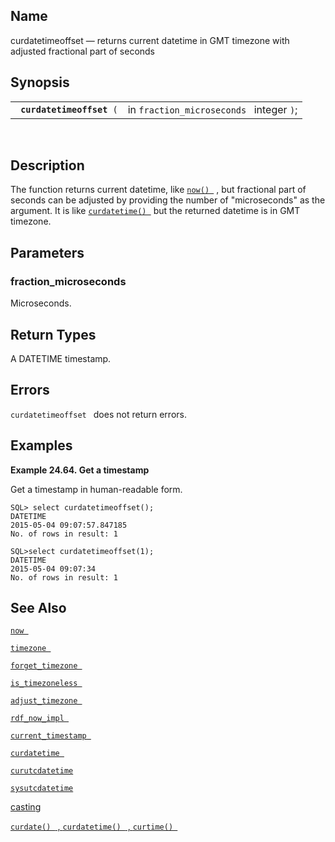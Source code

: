 <div id="fn_curdatetimeoffset" class="refentry">

<div class="titlepage">

</div>

<div class="refnamediv">

## Name

curdatetimeoffset — returns current datetime in GMT timezone with
adjusted fractional part of seconds

</div>

<div class="refsynopsisdiv">

## Synopsis

<div id="fsyn_curdatetimeoffset" class="funcsynopsis">

|                                |                                          |
|--------------------------------|------------------------------------------|
| ` `**`curdatetimeoffset`**` (` | in `fraction_microseconds ` integer `)`; |

<div class="funcprototype-spacer">

 

</div>

</div>

</div>

<div id="desc_curdatetimeoffset" class="refsect1">

## Description

The function returns current datetime, like
<a href="fn_now.html" class="link" title="now"><code
class="function">now() </code></a> , but fractional part of seconds can
be adjusted by providing the number of "microseconds" as the argument.
It is like
<a href="fn_curdatetime.html" class="link" title="curdatetime"><code
class="function">curdatetime() </code></a> but the returned datetime is
in GMT timezone.

</div>

<div id="params_curdatetimeoffset" class="refsect1">

## Parameters

<div id="id83773" class="refsect2">

### fraction_microseconds

Microseconds.

</div>

</div>

<div id="ret_curdatetimeoffset" class="refsect1">

## Return Types

A <span class="type">DATETIME </span> timestamp.

</div>

<div id="errors_curdatetimeoffset" class="refsect1">

## Errors

`curdatetimeoffset ` does not return errors.

</div>

<div id="examples_curdatetimeoffset" class="refsect1">

## Examples

<div id="ex_curdatetimeoffset_1" class="example">

**Example 24.64. Get a timestamp**

<div class="example-contents">

Get a timestamp in human-readable form.

``` screen
SQL> select curdatetimeoffset();
DATETIME
2015-05-04 09:07:57.847185
No. of rows in result: 1

SQL>select curdatetimeoffset(1);
DATETIME
2015-05-04 09:07:34
No. of rows in result: 1
```

</div>

</div>

  

</div>

<div id="seealso_curdatetimeoffset" class="refsect1">

## See Also

<a href="fn_now.html" class="link" title="now"><code
class="function">now </code></a>

<a href="fn_timezone.html" class="link" title="timezone"><code
class="function">timezone </code></a>

<a href="fn_forget_timezone.html" class="link"
title="forget_timezone"><code
class="function">forget_timezone </code></a>

<a href="fn_is_timezoneless.html" class="link"
title="is_timezoneless"><code
class="function">is_timezoneless </code></a>

<a href="fn_adjust_timezone.html" class="link"
title="adjust_timezone"><code
class="function">adjust_timezone </code></a>

<a href="fn_rdf_now_impl.html" class="link" title="rdf_now_impl"><code
class="function">rdf_now_impl </code></a>

<a href="fn_current_timestamp.html" class="link"
title="current_timestamp"><code
class="function">current_timestamp </code></a>

<a href="fn_curdatetime.html" class="link" title="curdatetime"><code
class="function">curdatetime </code></a>

<a href="fn_curutcdatetime.html" class="link"
title="curutcdatetime"><code class="function">curutcdatetime </code></a>

<a href="fn_sysutcdatetime.html" class="link"
title="sysutcdatetime"><code class="function">sysutcdatetime </code></a>

<a href="ch-sqlreference.html#dtcasting" class="link"
title="9.1.2. Casting">casting</a>

<a href="fn_curdate.html" class="link" title="curdate"><code
class="function">curdate() </code> , <code
class="function">curdatetime() </code> , <code
class="function">curtime() </code></a>

</div>

</div>
